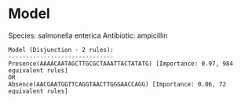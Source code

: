 
# Model

Species: salmonella enterica
Antibiotic: ampicillin

```
Model (Disjunction - 2 rules):
------------------------------
Presence(AAAACAATAGCTTGCGCTAAATTACTATATG) [Importance: 0.97, 984 equivalent rules]
OR
Absence(AACGAATGGTTCAGGTAACTTGGGAACCAGG) [Importance: 0.06, 72 equivalent rules]

```

